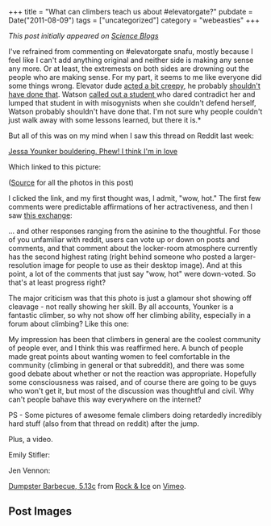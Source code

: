 +++
title = "What can climbers teach us about #elevatorgate?"
pubdate = Date("2011-08-09")
tags = ["uncategorized"]
category = "webeasties"
+++

_This post initially appeared on [Science Blogs](http://scienceblogs.com/webeasties)_

I've refrained from commenting on #elevatorgate snafu, mostly because I feel like I can't add anything original and neither side is making any sense any more. Or at least, the extremests on both sides are drowning out the people who are making sense. For my part, it seems to me like everyone did some things wrong. Elevator dude [acted a bit creepy](http://kazez.blogspot.com/2011/08/feminism-and-atheism.html), he probably [shouldn't have done that](http://scienceblogs.com/erv/2011/07/bad_form_rebecca_watson.php). Watson [called out a student ](http://www.unifreethought.com/2011/06/fursdays-wif-stef-33.html)who dared contradict her and lumped that student in with misogynists when she couldn't defend herself, Watson probably shouldn't have done that. I'm not sure why people couldn't just walk away with some lessons learned, but there it is.*

But all of this was on my mind when I saw this thread on Reddit last week:

[Jessa Younker bouldering. Phew! I think I'm in love](http://www.reddit.com/r/climbing/comments/j7dh7/jessa_younker_bouldering_phew_im_in_love/)

Which linked to this picture:

([Source](http://rockandice.com/photos/category/12-redstone-bouldering) for all the photos in this post)

I clicked the link, and my first thought was, I admit, "wow, hot." The first few comments were predictable affirmations of her actractiveness, and then I saw [this exchange](http://www.reddit.com/r/climbing/comments/j7dh7/jessa_younker_bouldering_phew_im_in_love/c29sulq):
 
... and other responses ranging from the asinine to the thoughtful. For those of you unfamiliar with reddit, users can vote up or down on posts and comments, and that comment about the locker-room atmosphere currently has the second highest rating (right behind someone who posted a larger-resolution image for people to use as their desktop image). And at this point, a lot of the comments that just say "wow, hot" were down-voted. So that's at least progress right?

The major criticism was that this photo is just a glamour shot showing off cleavage - not really showing her skill. By all accounts, Younker is a fantastic climber, so why not show off her climbing ability, especially in a forum about climbing? Like this one:

My impression has been that climbers in general are the coolest community of people ever, and I think this was reaffirmed here. A bunch of people made great points about wanting women to feel comfortable in the community (climbing in general or that subreddit), and there was some good debate about whether or not the reaction was appropriate. Hopefully some consciousness was raised, and of course there are going to be guys who won't get it, but most of the discussion was thoughtful and civil. Why can't people bahave this way everywhere on the internet?

PS - Some pictures of awesome female climbers doing retardedly incredibly hard stuff (also from that thread on reddit) after the jump.

Plus, a video.

Emily Stifler:

Jen Vennon:

[Dumpster Barbecue, 5.13c](http://vimeo.com/26119325) from [Rock & Ice](http://vimeo.com/user3955547) on [Vimeo](http://vimeo.com).

      
  

 ## Post Images


